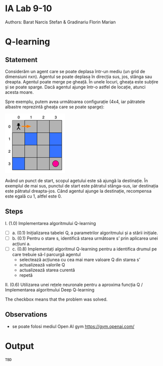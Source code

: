 # IA Lab 9-10

Authors: Barat Narcis Stefan & Gradinariu Florin Marian

# Q-learning

## Statement

Considerăm un agent care se poate deplasa într-un mediu (un grid de dimensiuni nxn). Agentul se poate
deplasa în direcția sus, jos, stânga sau dreapta. Agentul poate merge pe gheață. În unele locuri, gheața
este subțire și se poate sparge. Dacă agentul ajunge într-o astfel de locație, atunci acesta moare.

Spre exemplu, putem avea următoarea configurație (4x4, iar pătratele albastre reprezintă gheața care se
poate sparge):

![img.png](maze.png)

Având un punct de start, scopul agetului este să ajungă la destinație. În exemplul de mai sus, punctul de
start este pătratul stânga-sus, iar destinația este pătratul dreapta-jos. Când agentul ajunge la destinație,
recompensa este egală cu 1, altfel este 0.

## Steps

I. (1.0) Implementarea algoritmului Q-learning

- &#9744; a. (0.1) Inițializarea tabelei Q, a parametrilor algoritmului și a stării inițiale.
- &#9744; b. (0.1) Pentru o stare s, identifică starea următoare s’ prin aplicarea unei acțiuni a.
- &#9744; c. (0.8) Implementați algoritmul Q-learning pentru a identifica drumul pe care trebuie să-l parcurgă agentul
    - selectează acțiunea cu cea mai mare valoare Q din starea s’
    - actualizează valorile Q
    - actualizează starea curentă
    - repetă
    
II. (0.6) Utilizarea unei rețele neuronale pentru a aproxima funcția Q / Implementarea algoritmului Deep
Q-learning

The checkbox means that the problem was solved.

## Observations

- se poate folosi mediul Open AI gym https://gym.openai.com/

# Output
```commandline
TBD
```